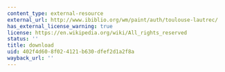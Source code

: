 ```yaml
---
content_type: external-resource
external_url: http://www.ibiblio.org/wm/paint/auth/toulouse-lautrec/
has_external_license_warning: true
license: https://en.wikipedia.org/wiki/All_rights_reserved
status: ''
title: download
uid: 402f4d60-8f02-4121-b630-dfef2d1a2f8a
wayback_url: ''
---
```


